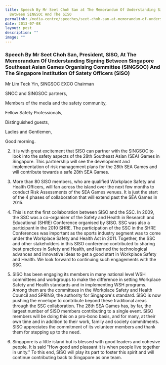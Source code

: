 ```yaml
---
title: Speech By Mr Seet Choh San at The Memorandum Of Understanding Signing
  Between SINGSOC And The SISO
permalink: /media-centre/speeches/seet-choh-san-at-memorandum-of-understanding-signing-singsoc-and-siso/
date: 2013-07-08
layout: post
description: ""
image: ""
---
```

### **Speech By Mr Seet Choh San, President, SISO, At The Memorandum Of Understanding Signing Between Singapore Southeast Asian Games Organising Committee (SINGSOC) And The Singapore Institution Of Satety Officers (SISO)**

Mr Lim Teck Yin, SINGSOC EXCO Chairman

SNOC and SINGSOC partners,

Members of the media and the safety community,

Fellow Safety Professionals,

Distinguished guests,

Ladies and Gentlemen,

Good morning.

2. It is with great excitement that SISO can partner with the SINGSOC to look into the safety aspects of the 28th Southeast Asian (SEA) Games in Singapore. This partnership will see the development and implementation of risk management plans for the 28th SEA Games and will contribute towards a safe 28th SEA Games.

3. More than 80 SISO members, who are qualified Workplace Safety and Health Officers, will fan across the island over the next few months to conduct Risk Assessments of the SEA Games venues. It is just the start of the 4 phases of collaboration that will extend past the SEA Games in 2015.

4. This is not the first collaboration between SISO and the SSC. In 2009, the SSC was a co-organiser of the Safety and Health in Research and Educational (SHRE) Conference organised by SISO. SSC was also a participant in the 2010 SHRE. The participation of the SSC in the SHRE Conferences was important as the sports industry segment was to come under the Workplace Safety and Health Act in 2011. Together, the SSC and other stakeholders in this SISO conference contributed to sharing best practices in Safety and Health, and learned the technological advances and innovative ideas to get a good start in Workplace Safety and Health. We look forward to continuing such engagements with the SSC.

5. SISO has been engaging its members in many national level WSH committees and workgroups to make the difference in setting Workplace Safety and Health standards and in implementing WSH programs. Among them are the committees in the Workplace Safety and Health Council and SPRING, the authority for Singapore's standard. SISO is now pushing the envelope to contribute beyond these traditional areas through the SSC collaboration. The 28th SEA Games has, by far, the largest number of SISO members contributing to a single event. SISO members will be doing this on a pro-bono basis, and for many, at their own time and in addition to their work, family and society commitments. SISO appreciates the commitment of its volunteer members and thank them for stepping up to the need.

6. Singapore is a little island but is blessed with good leaders and cohesive people. It is said "How good and pleasant it is when people live together in unity." To this end, SISO will play its part to foster this spirit and will continue contributing back to Singapore as one team.
